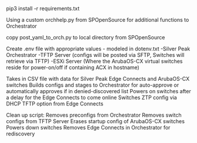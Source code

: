 pip3 install -r requirements.txt

Using a custom orchhelp.py from SPOpenSource for additional functions to Orchestrator

copy post_yaml_to_orch.py to local directory from SPOpenSource

Create .env file with appropriate values - modeled in dotenv.txt
-Silver Peak Orchestrator
-TFTP Server (configs will be posted via SFTP, Switches will retrieve via TFTP)
-ESXi Server (Where the ArubaOS-CX virtual switches reside for power-on/off if containing ACX in hostname)

Takes in CSV file with data for Silver Peak Edge Connects and ArubaOS-CX switches
Builds configs and stages to Orchestrator for auto-approve or automatically approves if in denied-discovered list
Powers on switches after a delay for the Edge Connects to come online
Switches ZTP config via DHCP TFTP option from Edge Connects

Clean up script:
Removes preconfigs from Orchestrator
Removes switch configs from TFTP Server
Erases startup config of ArubaOS-CX switches
Powers down switches
Removes Edge Connects in Orchestrator for rediscovery

